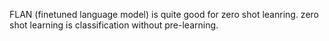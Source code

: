 FLAN (finetuned language model) is quite good for zero shot leanring. 
zero shot learning is classification without pre-learning. 